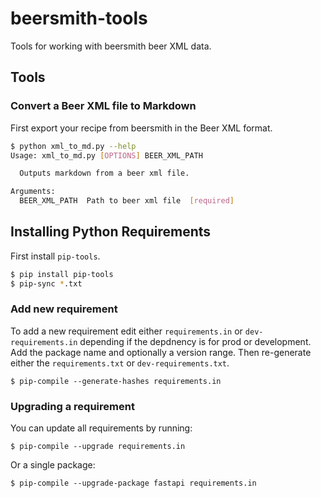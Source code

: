 # beersmith-tools

Tools for working with beersmith beer XML data.

## Tools

### Convert a Beer XML file to Markdown

First export your recipe from beersmith in the Beer XML format.

```bash
$ python xml_to_md.py --help
Usage: xml_to_md.py [OPTIONS] BEER_XML_PATH

  Outputs markdown from a beer xml file.

Arguments:
  BEER_XML_PATH  Path to beer xml file  [required]

```

## Installing Python Requirements

First install `pip-tools`.

```bash
$ pip install pip-tools
$ pip-sync *.txt
```

### Add new requirement

To add a new requirement edit either `requirements.in` or `dev-requirements.in`
depending if the depdnency is for prod or development. Add the package name and
optionally a version range. Then re-generate either the `requirements.txt` or
`dev-requirements.txt`.

```
$ pip-compile --generate-hashes requirements.in
```

### Upgrading a requirement

You can update all requirements by running:

```
$ pip-compile --upgrade requirements.in
```

Or a single package:

```
$ pip-compile --upgrade-package fastapi requirements.in
```
